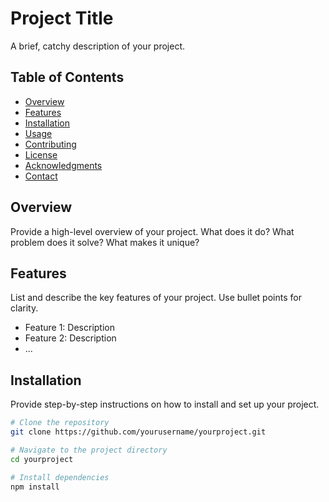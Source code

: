 # Project Title

A brief, catchy description of your project.

## Table of Contents

- [Overview](#overview)
- [Features](#features)
- [Installation](#installation)
- [Usage](#usage)
- [Contributing](#contributing)
- [License](#license)
- [Acknowledgments](#acknowledgments)
- [Contact](#contact)

## Overview

Provide a high-level overview of your project. What does it do? What problem does it solve? What makes it unique?

## Features

List and describe the key features of your project. Use bullet points for clarity.

- Feature 1: Description
- Feature 2: Description
- ...

## Installation

Provide step-by-step instructions on how to install and set up your project.

```bash
# Clone the repository
git clone https://github.com/yourusername/yourproject.git

# Navigate to the project directory
cd yourproject

# Install dependencies
npm install
